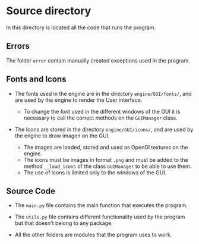 # Source directory

In this directory is located all the code that runs the program.

## Errors

The folder `error` contain manually created exceptions used in the program.

## Fonts and Icons

- The fonts used in the engine are in the directory `engine/GUI/fonts/`, and are used by the engine to render the User interface.
    - To change the font used in the different windows of the GUI it is necessary to call the correct methods on the `GUIManager` class.

- The Icons are stored in the directory `engine/GUI/icons/`, and are used by the engine to draw imagen on the GUI. 
    - The images are loaded, stored and used as OpenGl textures on the engine.
    - The icons must be images in format `.png` and must be added to the method `__load_icons` of the class `GUIManager` to be able to use them.
    - The use of icons is limited only to the windows of the GUI.

## Source Code
- The `main.py` file contains the main function that executes the program.

- The `utils.py` file contains different functionality used by the program but that doesn't belong to any package.

- All the other folders are modules that the program uses to work.
